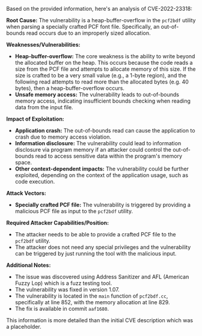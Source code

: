 Based on the provided information, here's an analysis of CVE-2022-23318:

**Root Cause:**
The vulnerability is a heap-buffer-overflow in the `pcf2bdf` utility when parsing a specially crafted PCF font file. Specifically, an out-of-bounds read occurs due to an improperly sized allocation.

**Weaknesses/Vulnerabilities:**
- **Heap-buffer-overflow:** The core weakness is the ability to write beyond the allocated buffer on the heap. This occurs because the code reads a size from the PCF file and attempts to allocate memory of this size. If the size is crafted to be a very small value (e.g., a 1-byte region), and the following read attempts to read more than the allocated bytes (e.g. 40 bytes), then a heap-buffer-overflow occurs.
- **Unsafe memory access:** The vulnerability leads to out-of-bounds memory access, indicating insufficient bounds checking when reading data from the input file.

**Impact of Exploitation:**
- **Application crash:** The out-of-bounds read can cause the application to crash due to memory access violation.
- **Information disclosure:** The vulnerability could lead to information disclosure via program memory if an attacker could control the out-of-bounds read to access sensitive data within the program's memory space.
- **Other context-dependent impacts:** The vulnerability could be further exploited, depending on the context of the application usage, such as code execution.

**Attack Vectors:**
- **Specially crafted PCF file:** The vulnerability is triggered by providing a malicious PCF file as input to the `pcf2bdf` utility.

**Required Attacker Capabilities/Position:**
- The attacker needs to be able to provide a crafted PCF file to the `pcf2bdf` utility.
- The attacker does not need any special privileges and the vulnerability can be triggered by just running the tool with the malicious input.

**Additional Notes:**
- The issue was discovered using Address Sanitizer and AFL (American Fuzzy Lop) which is a fuzz testing tool.
- The vulnerability was fixed in version 1.07.
- The vulnerability is located in the `main` function of `pcf2bdf.cc`, specifically at line 852, with the memory allocation at line 829.
- The fix is available in commit `aaf1680`.

This information is more detailed than the initial CVE description which was a placeholder.